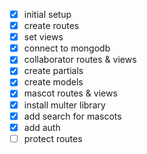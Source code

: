 - [x] initial setup
- [x] create routes
- [x] set views
- [x] connect to mongodb
- [x] collaborator routes & views
- [x] create partials
- [x] create models
- [x] mascot routes & views
- [x] install multer library
- [x] add search for mascots
- [x] add auth
- [ ] protect routes
